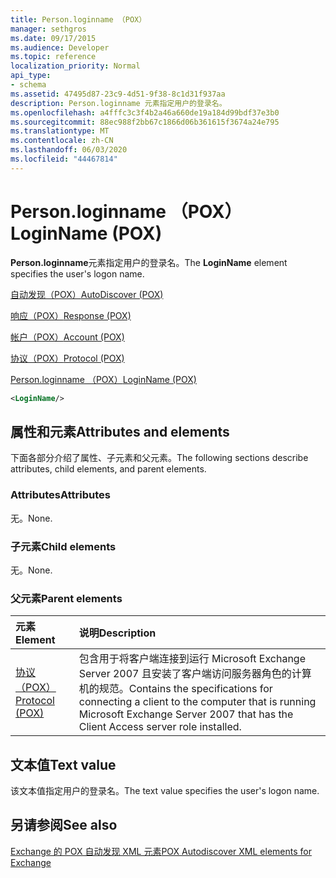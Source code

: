 ```yaml
---
title: Person.loginname （POX）
manager: sethgros
ms.date: 09/17/2015
ms.audience: Developer
ms.topic: reference
localization_priority: Normal
api_type:
- schema
ms.assetid: 47495d87-23c9-4d51-9f38-8c1d31f937aa
description: Person.loginname 元素指定用户的登录名。
ms.openlocfilehash: a4fffc3c3f4b2a46a660de19a184d99bdf37e3b0
ms.sourcegitcommit: 88ec988f2bb67c1866d06b361615f3674a24e795
ms.translationtype: MT
ms.contentlocale: zh-CN
ms.lasthandoff: 06/03/2020
ms.locfileid: "44467814"
---
```

# <a name="loginname-pox"></a><span data-ttu-id="4a1ca-103">Person.loginname （POX）</span><span class="sxs-lookup"><span data-stu-id="4a1ca-103">LoginName (POX)</span></span>

<span data-ttu-id="4a1ca-104">**Person.loginname**元素指定用户的登录名。</span><span class="sxs-lookup"><span data-stu-id="4a1ca-104">The **LoginName** element specifies the user's logon name.</span></span> 
  
[<span data-ttu-id="4a1ca-105">自动发现（POX）</span><span class="sxs-lookup"><span data-stu-id="4a1ca-105">AutoDiscover (POX)</span></span>](autodiscover-pox.md)
  
[<span data-ttu-id="4a1ca-106">响应（POX）</span><span class="sxs-lookup"><span data-stu-id="4a1ca-106">Response (POX)</span></span>](response-pox.md)
  
[<span data-ttu-id="4a1ca-107">帐户（POX）</span><span class="sxs-lookup"><span data-stu-id="4a1ca-107">Account (POX)</span></span>](account-pox.md)
  
[<span data-ttu-id="4a1ca-108">协议（POX）</span><span class="sxs-lookup"><span data-stu-id="4a1ca-108">Protocol (POX)</span></span>](protocol-pox.md)
  
[<span data-ttu-id="4a1ca-109">Person.loginname （POX）</span><span class="sxs-lookup"><span data-stu-id="4a1ca-109">LoginName (POX)</span></span>](loginname-pox.md)
  
```xml
<LoginName/>
```

## <a name="attributes-and-elements"></a><span data-ttu-id="4a1ca-110">属性和元素</span><span class="sxs-lookup"><span data-stu-id="4a1ca-110">Attributes and elements</span></span>

<span data-ttu-id="4a1ca-111">下面各部分介绍了属性、子元素和父元素。</span><span class="sxs-lookup"><span data-stu-id="4a1ca-111">The following sections describe attributes, child elements, and parent elements.</span></span>
  
### <a name="attributes"></a><span data-ttu-id="4a1ca-112">Attributes</span><span class="sxs-lookup"><span data-stu-id="4a1ca-112">Attributes</span></span>

<span data-ttu-id="4a1ca-113">无。</span><span class="sxs-lookup"><span data-stu-id="4a1ca-113">None.</span></span>
  
### <a name="child-elements"></a><span data-ttu-id="4a1ca-114">子元素</span><span class="sxs-lookup"><span data-stu-id="4a1ca-114">Child elements</span></span>

<span data-ttu-id="4a1ca-115">无。</span><span class="sxs-lookup"><span data-stu-id="4a1ca-115">None.</span></span>
  
### <a name="parent-elements"></a><span data-ttu-id="4a1ca-116">父元素</span><span class="sxs-lookup"><span data-stu-id="4a1ca-116">Parent elements</span></span>

|<span data-ttu-id="4a1ca-117">**元素**</span><span class="sxs-lookup"><span data-stu-id="4a1ca-117">**Element**</span></span>|<span data-ttu-id="4a1ca-118">**说明**</span><span class="sxs-lookup"><span data-stu-id="4a1ca-118">**Description**</span></span>|
|:-----|:-----|
|[<span data-ttu-id="4a1ca-119">协议（POX）</span><span class="sxs-lookup"><span data-stu-id="4a1ca-119">Protocol (POX)</span></span>](protocol-pox.md) <br/> |<span data-ttu-id="4a1ca-120">包含用于将客户端连接到运行 Microsoft Exchange Server 2007 且安装了客户端访问服务器角色的计算机的规范。</span><span class="sxs-lookup"><span data-stu-id="4a1ca-120">Contains the specifications for connecting a client to the computer that is running Microsoft Exchange Server 2007 that has the Client Access server role installed.</span></span>  <br/> |
   
## <a name="text-value"></a><span data-ttu-id="4a1ca-121">文本值</span><span class="sxs-lookup"><span data-stu-id="4a1ca-121">Text value</span></span>

<span data-ttu-id="4a1ca-122">该文本值指定用户的登录名。</span><span class="sxs-lookup"><span data-stu-id="4a1ca-122">The text value specifies the user's logon name.</span></span>
  
## <a name="see-also"></a><span data-ttu-id="4a1ca-123">另请参阅</span><span class="sxs-lookup"><span data-stu-id="4a1ca-123">See also</span></span>



[<span data-ttu-id="4a1ca-124">Exchange 的 POX 自动发现 XML 元素</span><span class="sxs-lookup"><span data-stu-id="4a1ca-124">POX Autodiscover XML elements for Exchange</span></span>](pox-autodiscover-xml-elements-for-exchange.md)

